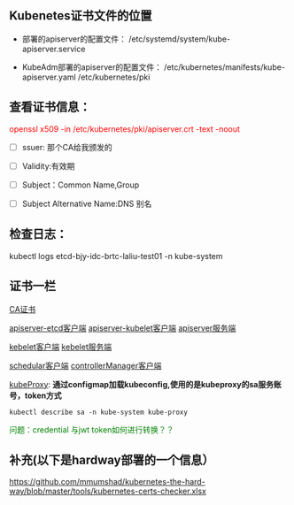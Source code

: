 ## Kubenetes证书文件的位置


* 部署的apiserver的配置文件：
/etc/systemd/system/kube-apiserver.service

* KubeAdm部署的apiserver的配置文件：
/etc/kubernetes/manifests/kube-apiserver.yaml
/etc/kubernetes/pki

## 查看证书信息：

<font color="red">openssl x509 -in /etc/kubernetes/pki/apiserver.crt -text -noout </font>
- [ ] ssuer: 那个CA给我颁发的
- [ ] Validity:有效期
- [ ] Subject：Common Name,Group
- [ ] Subject Alternative Name:DNS 别名


## 检查日志：

kubectl logs etcd-bjy-idc-brtc-laliu-test01 -n kube-system


## 证书一栏
[CA证书](../K8s%E7%94%9F%E6%88%90%E4%BD%BF%E7%94%A8%E7%9A%84%E8%AF%81%E4%B9%A6/idc-pki/ca.crt)

[apiserver-etcd客户端](../K8s%E7%94%9F%E6%88%90%E4%BD%BF%E7%94%A8%E7%9A%84%E8%AF%81%E4%B9%A6/idc-pki/apiserver-etcd-client.crt)
[apiserver-kubelet客户端](../K8s%E7%94%9F%E6%88%90%E4%BD%BF%E7%94%A8%E7%9A%84%E8%AF%81%E4%B9%A6/idc-pki/apiserver-kubelet-client.crt)
[apiserver服务端](../K8s%E7%94%9F%E6%88%90%E4%BD%BF%E7%94%A8%E7%9A%84%E8%AF%81%E4%B9%A6/idc-pki/apiserver.crt)


[kebelet客户端](../../kubeConfig/idc-kubeconfig/certs/kubelet-client-2022-10-17-18-55-30.pem/)
[kebelet服务端](../../kubeConfig/idc-kubeconfig/certs/kubelet.crt)

[schedular客户端](../../kubeConfig/idc-kubeconfig/scheduler.cert.cert)
[controllerManager客户端](../../kubeConfig/idc-kubeconfig/controller-manager.cert)


[kubeProxy](http://10.16.31.253:30880/clusters/default/projects/kube-system/configmaps/kube-proxy/detail): **通过configmap加载kubeconfig,使用的是kubeproxy的sa服务账号，token方式**
```
kubectl describe sa -n kube-system kube-proxy
```

<font color="green"> 问题：credential 与jwt  token如何进行转换？？</font>
## 补充(以下是hardway部署的一个信息）
https://github.com/mmumshad/kubernetes-the-hard-way/blob/master/tools/kubernetes-certs-checker.xlsx


